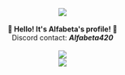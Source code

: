 <p align="center">
    <img src="https://i.imgur.com/DwVIgrh.gif"><br><br>
    <b>🚀 Hello! It's Alfabeta's profile! 🚀</b><br>
    Discord contact: <b><i>Alfabeta420</i></b><br><br>
    <img src="https://spotify-github-profile.vercel.app/api/view?uid=5uppbwc7vo1qa10u5khnbxy1i&cover_image=true&theme=novatorem&show_offline=true&background_color=121212&interchange=false&bar_color=53b14f&bar_color_cover=false"><br>
    <img src="https://i.imgur.com/DwVIgrh.gif">
</p>

